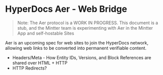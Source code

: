 # HyperDocs Aer - Web Bridge

> Note: The Aer protocol is a WORK IN PROGRESS. This document is a stub, and the Mintter team is experimenting with Aer in the Mintter App and self-hostable Sites

Aer is an upcoming spec for web sites to join the HyperDocs network, allowing web links to be converted into permanent verifiable content.

- Headers/Meta - How Entity IDs, Versions, and Block References are shared over HTML + HTTP
- HTTP Redirects?